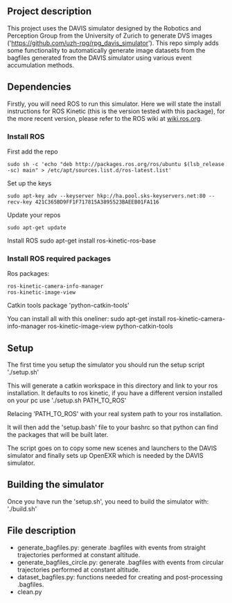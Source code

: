 ## Project description
This project uses the DAVIS simulator designed by the Robotics and Perception Group from the University of Zurich to generate DVS images ('https://github.com/uzh-rpg/rpg_davis_simulator'). This repo simply adds some functionality to automatically generate image datasets from the bagfiles generated from the DAVIS simulator using various event accumulation methods.

## Dependencies
Firstly, you will need ROS to run this simulator. Here we will state the install instructions for ROS Kinetic (this is the version tested with this package), for the more recent version, please refer to the ROS wiki at [wiki.ros.org](wiki.ros.org).

### Install ROS
First add the repo
```
sudo sh -c 'echo "deb http://packages.ros.org/ros/ubuntu $(lsb_release -sc) main" > /etc/apt/sources.list.d/ros-latest.list'
```

Set up the keys
```
sudo apt-key adv --keyserver hkp://ha.pool.sks-keyservers.net:80 --recv-key 421C365BD9FF1F717815A3895523BAEEB01FA116
```

Update your repos
```
sudo apt-get update
```

Install ROS
sudo apt-get install ros-kinetic-ros-base

### Install ROS required packages

Ros packages:
```
ros-kinetic-camera-info-manager
ros-kinetic-image-view
````
  
Catkin tools package
  'python-catkin-tools'
  
You can install all with this oneliner:
  sudo apt-get install ros-kinetic-camera-info-manager ros-kinetic-image-view python-catkin-tools

## Setup
The first time you setup the simulator you should run the setup script
  './setup.sh'
  
This will generate a catkin workspace in this directory and link to your ros installation. It defaults to ros kinetic, if you have a different version installed on your pc use
  './setup.sh PATH_TO_ROS'
  
Relacing 'PATH_TO_ROS' with your real system path to your ros installation.

It will then add the 'setup.bash' file to your bashrc so that python can find the packages that will be built later.

The script goes on to copy some new scenes and launchers to the DAVIS simulator and finally sets up OpenEXR which is needed by the DAVIS simulator.

## Building the simulator
Once you have run the 'setup.sh', you need to build the simulator with:
  './build.sh' 

## File description
- generate_bagfiles.py: generate .bagfiles with events from straight trajectories performed at constant altitude.
- generate_bagfiles_circle.py: generate .bagfiles with events from circular trajectories performed at constant altitude.
- dataset_bagfiles.py: functions needed for creating and post-processing .bagfiles.
- clean.py 
